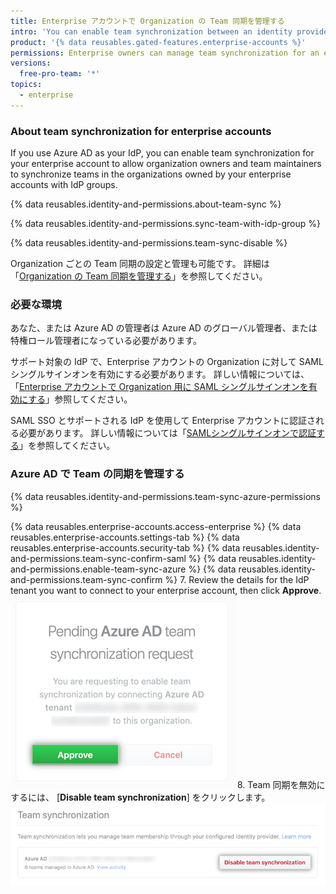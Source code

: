 ```yaml
---
title: Enterprise アカウントで Organization の Team 同期を管理する
intro: 'You can enable team synchronization between an identity provider (IdP) and {% data variables.product.product_name %} to allow organizations owned by your enterprise account to manage team membership through IdP groups.'
product: '{% data reusables.gated-features.enterprise-accounts %}'
permissions: Enterprise owners can manage team synchronization for an enterprise account.
versions:
  free-pro-team: '*'
topics:
  - enterprise
---
```


### About team synchronization for enterprise accounts

If you use Azure AD as your IdP, you can enable team synchronization for your enterprise account to allow organization owners and team maintainers to synchronize teams in the organizations owned by your enterprise accounts with IdP groups.

{% data reusables.identity-and-permissions.about-team-sync %}

{% data reusables.identity-and-permissions.sync-team-with-idp-group %}

{% data reusables.identity-and-permissions.team-sync-disable %}

Organization ごとの Team 同期の設定と管理も可能です。 詳細は「[Organization の Team 同期を管理する](/github/setting-up-and-managing-organizations-and-teams/managing-team-synchronization-for-your-organization)」を参照してください。

### 必要な環境

あなた、または Azure AD の管理者は Azure AD のグローバル管理者、または特権ロール管理者になっている必要があります。

サポート対象の IdP で、Enterprise アカウントの Organization に対して SAMLシングルサインオンを有効にする必要があります。 詳しい情報については、「[Enterprise アカウントで Organization 用に SAML シングルサインオンを有効にする](/github/setting-up-and-managing-your-enterprise/enabling-saml-single-sign-on-for-organizations-in-your-enterprise-account)」参照してください。

SAML SSO とサポートされる IdP を使用して Enterprise アカウントに認証される必要があります。 詳しい情報については「[SAMLシングルサインオンで認証する](/articles/authenticating-with-saml-single-sign-on)」を参照してください。

### Azure AD で Team の同期を管理する

{% data reusables.identity-and-permissions.team-sync-azure-permissions %}

{% data reusables.enterprise-accounts.access-enterprise %}
{% data reusables.enterprise-accounts.settings-tab %}
{% data reusables.enterprise-accounts.security-tab %}
{% data reusables.identity-and-permissions.team-sync-confirm-saml %}
{% data reusables.identity-and-permissions.enable-team-sync-azure %}
{% data reusables.identity-and-permissions.team-sync-confirm %}
7. Review the details for the IdP tenant you want to connect to your enterprise account, then click **Approve**. ![特定の IdP テナントに対して、Team の同期を有効化するペンディングリクエストと、リクエストを承認またはキャンセルするオプション](/assets/images/help/teams/approve-team-synchronization.png)
8. Team 同期を無効にするには、 [**Disable team synchronization**] をクリックします。 ![Team の同期を無効化する](/assets/images/help/teams/disable-team-synchronization.png)
